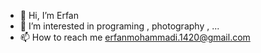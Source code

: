 - 👋 Hi, I’m Erfan
- 👀 I’m interested in programing , photography , ...
- 📫 How to reach me  erfanmohammadi.1420@gmail.com
